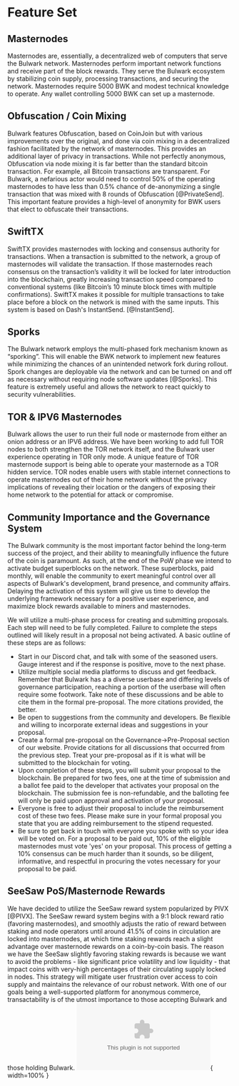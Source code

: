 # Feature Set

## Masternodes

Masternodes are, essentially, a decentralized web of computers that serve the Bulwark network.  Masternodes perform important network functions and receive part of the block rewards.  They serve the Bulwark ecosystem by stabilizing coin supply, processing transactions, and securing the network.  Masternodes require 5000 BWK and modest technical knowledge to operate.  Any wallet controlling 5000 BWK can set up a masternode. 

## Obfuscation / Coin Mixing

Bulwark features Obfuscation, based on CoinJoin but with various improvements over the original, and done via coin mixing in a decentralized fashion facilitated by the network of masternodes. This provides an additional layer of privacy in transactions. While not perfectly anonymous, Obfuscation via node mixing it is far better than the standard bitcoin transaction. For example, all Bitcoin transactions are transparent. For Bulwark, a nefarious actor would need to control 50% of the operating masternodes to have less than 0.5% chance of de-anonymizing a single transaction that was mixed with 8 rounds of Obfuscation [@PrivateSend].  This important feature provides a high-level of anonymity for BWK users that elect to obfuscate their transactions.

## SwiftTX

SwiftTX provides masternodes with locking and consensus authority for transactions.  When a transaction is submitted to the network, a group of masternodes will validate the transaction.  If those masternodes reach consensus on the transaction’s validity it will be locked for later introduction into the blockchain, greatly increasing transaction speed compared to conventional systems (like Bitcoin’s 10 minute block times with multiple confirmations). SwiftTX makes it possible for multiple transactions to take place before a block on the network is mined with the same inputs.  This system is based on Dash's InstantSend. [@InstantSend]. 

## Sporks

The Bulwark network employs the multi-phased fork mechanism known as “sporking”.  This will enable the BWK network to implement new features while minimizing the chances of an unintended network fork during rollout.  Spork changes are deployable via the network and can be turned on and off as necessary without requiring node software updates [@Sporks].  This feature is extremely useful and allows the network to react quickly to security vulnerabilities. 

## TOR & IPV6 Masternodes

Bulwark allows the user to run their full node or masternode from either an onion address or an IPV6 address.  We have been working to add full TOR nodes to both strengthen the TOR network itself, and the Bulwark user experience operating in TOR only mode.  A unique feature of TOR masternode support is being able to operate your masternode as a TOR hidden service.  TOR nodes  enable users with stable internet connections to operate masternodes out of their home network without the privacy implications of revealing their location or the dangers of exposing their home network to the potential for attack or compromise.

## Community Importance and the Governance System

The Bulwark community is the most important factor behind the long-term success of the project, and their ability to meaningfully influence the future of the coin is paramount.  As such, at the end of the PoW phase we intend to activate budget superblocks on the network.  These superblocks, paid monthly, will enable the community to exert meaningful control over all aspects of Bulwark's development, brand presence, and community affairs.  Delaying the activation of this system will give us time to develop the underlying framework necessary for a positive user experience, and maximize block rewards available to miners and masternodes.  

We will utilize a multi-phase process for creating and submitting proposals.  Each step will need to be fully completed.  Failure to complete the steps outlined will likely result in a proposal not being activated.  A basic outline of these steps are as follows:

- Start in our Discord chat, and talk with some of the seasoned users. Gauge interest and if the response is positive, move to the next phase.
- Utilize multiple social media platforms to discuss and get feedback.  Remember that Bulwark has a a diverse userbase and differing levels of governance participation, reaching a portion of the userbase will often require some footwork.  Take note of these discussions and be able to cite them in the formal pre-proposal.  The more citations provided, the better.
- Be open to suggestions from the community and developers.  Be flexible and willing to incorporate external ideas and suggestions in your proposal.
- Create a formal pre-proposal on the Governance->Pre-Proposal section of our website.  Provide citations for all discussions that occurred from the previous step.  Treat your pre-proposal as if it is what will be submitted to the blockchain for voting.
- Upon completion of these steps, you will submit your proposal to the blockchain.  Be prepared for two fees, one at the time of submission and a ballot fee paid to the developer that activates your proposal on the blockchain.  The submission fee is non-refundable, and the balloting fee will only be paid upon approval and activation of your proposal.
- Everyone is free to adjust their proposal to include the reimbursement cost of these two fees.  Please make sure in your formal proposal you state that you are adding reimbursement to the stipend requested.
- Be sure to get back in touch with everyone you spoke with so your idea will be voted on.  For a proposal to be paid out, 10% of the eligible masternodes must vote 'yes' on your proposal.  This process of getting a 10% consensus can be much harder than it sounds, so be diligent, informative, and respectful in procuring the votes necessary for your proposal to be paid.

## SeeSaw PoS/Masternode Rewards 
We have decided to utilize the SeeSaw reward system popularized by PIVX [@PIVX].  The SeeSaw reward system begins with a 9:1 block reward ratio (favoring masternodes), and smoothly adjusts the ratio of reward between staking and node operators until around 41.5% of coins in circulation are locked into masternodes, at which time staking rewards reach a slight advantage over masternode rewards on a coin-by-coin basis.  The reason we have the SeeSaw slightly favoring staking rewards is because we want to avoid the problems - like significant price volatility and low liquidity - that impact coins with very-high percentages of their circulating supply locked in nodes.  This strategy will mitigate user frustration over access to coin supply and maintains the relevance of our robust network. With one of our goals being a well-supported platform for anonymous commerce, transactability is of the utmost importance to those accepting Bulwark and those holding Bulwark.
![Figure 3. SeeSaw rewards \label{ref_c_figure}](source/figures/fig3.eps){ width=100% }

